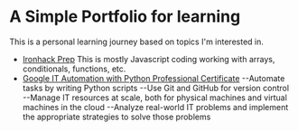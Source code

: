 # A Simple Portfolio for learning
This is a personal learning journey based on topics I'm interested in.

- [Ironhack Prep](https://github.com/mrsdo/MyLearning/tree/master/ironhack)
This is mostly Javascript coding working with arrays, conditionals, functions, etc.
- [Google IT Automation with Python Professional Certificate](https://www.coursera.org/professional-certificates/google-it-automation)
--Automate tasks by writing Python scripts
--Use Git and GitHub for version control
--Manage IT resources at scale, both for physical machines and virtual machines in the cloud
--Analyze real-world IT problems and implement the appropriate strategies to solve those problems
 
